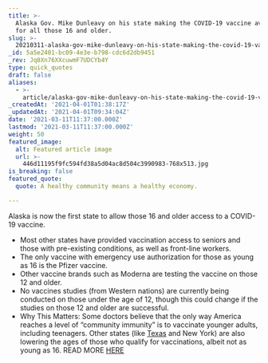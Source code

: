 ```yaml
---
title: >-
  Alaska Gov. Mike Dunleavy on his state making the COVID-19 vaccine available
  for all those 16 and older.
slug: >-
  20210311-alaska-gov-mike-dunleavy-on-his-state-making-the-covid-19-vaccine-available-for-all-those
_id: 5a5e2401-bc09-4e3e-b798-cdc6d2db9451
_rev: Jq8Xn76XXcuwmF7UDCYb4Y
type: quick_quotes
draft: false
aliases:
  - >-
    article/alaska-gov-mike-dunleavy-on-his-state-making-the-covid-19-vaccine-available-for-all-those-16-and-older/
_createdAt: '2021-04-01T01:38:17Z'
_updatedAt: '2021-04-01T09:34:04Z'
date: '2021-03-11T11:37:00.000Z'
lastmod: '2021-03-11T11:37:00.000Z'
weight: 50
featured_image:
  alt: Featured article image
  url: >-
    446d11195f9fc594fd38a5d04ac8d504c3990983-768x513.jpg
is_breaking: false
featured_quote:
  quote: A healthy community means a healthy economy.

---
```

Alaska is now the first state to allow those 16 and older access to a COVID-19 vaccine.

* Most other states have provided vaccination access to seniors and those with pre-existing conditions, as well as front-line workers.
* The only vaccine with emergency use authorization for those as young as 16 is the Pfizer vaccine.
* Other vaccine brands such as Moderna are testing the vaccine on those 12 and older.
* No vaccines studies (from Western nations) are currently being conducted on those under the age of 12, though this could change if the studies on those 12 and older are successful.
* Why This Matters: Some doctors believe that the only way America reaches a level of “community immunity” is to vaccinate younger adults, including teenagers. Other states (like [Texas](https://www.dallasnews.com/news/politics/2021/03/10/texans-age-50-and-up-are-next-in-line-for-covid-19-vaccine-beginning-next-week/) and New York) are also lowering the ages of those who qualify for vaccinations, albeit not as young as 16. READ MORE [HERE](https://www.npr.org/2021/03/10/975535053/alaska-opens-vaccines-to-everyone-over-16)